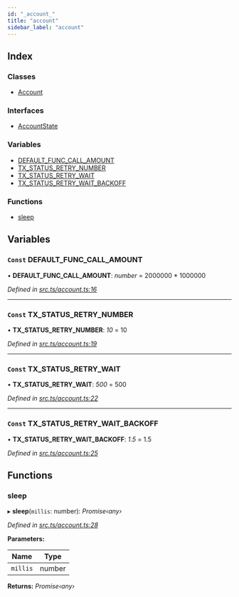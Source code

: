 ```yaml
---
id: "_account_"
title: "account"
sidebar_label: "account"
---
```


## Index

### Classes

* [Account](../classes/_account_.account.md)

### Interfaces

* [AccountState](../interfaces/_account_.accountstate.md)

### Variables

* [DEFAULT_FUNC_CALL_AMOUNT](_account_.md#const-default_func_call_amount)
* [TX_STATUS_RETRY_NUMBER](_account_.md#const-tx_status_retry_number)
* [TX_STATUS_RETRY_WAIT](_account_.md#const-tx_status_retry_wait)
* [TX_STATUS_RETRY_WAIT_BACKOFF](_account_.md#const-tx_status_retry_wait_backoff)

### Functions

* [sleep](_account_.md#sleep)

## Variables

### `Const` DEFAULT_FUNC_CALL_AMOUNT

• **DEFAULT_FUNC_CALL_AMOUNT**: *number* = 2000000 * 1000000

*Defined in [src.ts/account.ts:16](https://github.com/nearprotocol/nearlib/blob/bf1ce09/src.ts/account.ts#L16)*

___

### `Const` TX_STATUS_RETRY_NUMBER

• **TX_STATUS_RETRY_NUMBER**: *10* = 10

*Defined in [src.ts/account.ts:19](https://github.com/nearprotocol/nearlib/blob/bf1ce09/src.ts/account.ts#L19)*

___

### `Const` TX_STATUS_RETRY_WAIT

• **TX_STATUS_RETRY_WAIT**: *500* = 500

*Defined in [src.ts/account.ts:22](https://github.com/nearprotocol/nearlib/blob/bf1ce09/src.ts/account.ts#L22)*

___

### `Const` TX_STATUS_RETRY_WAIT_BACKOFF

• **TX_STATUS_RETRY_WAIT_BACKOFF**: *1.5* = 1.5

*Defined in [src.ts/account.ts:25](https://github.com/nearprotocol/nearlib/blob/bf1ce09/src.ts/account.ts#L25)*

## Functions

###  sleep

▸ **sleep**(`millis`: number): *Promise‹any›*

*Defined in [src.ts/account.ts:28](https://github.com/nearprotocol/nearlib/blob/bf1ce09/src.ts/account.ts#L28)*

**Parameters:**

Name | Type |
------ | ------ |
`millis` | number |

**Returns:** *Promise‹any›*
